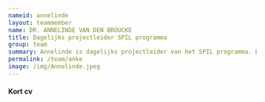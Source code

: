 ```yaml
---
nameid: annelinde
layout: teammember
name: DR. ANNELINDE VAN DEN BROUCKE
title: Dagelijks projectleider SPIL programma
group: team
summary: Annelinde is dagelijks projectleider van het SPIL programma. Daarnaast werkt ze als programmacoordinator voor het Startimpuls programma van NeurolabNL “Optimale condities voor leren en veiligheid van jongeren", en als docent op de afdeling Ontwikkelings- en Onderwijspsychologie. 
permalink: /team/anke
image: /img/Annelinde.jpeg
---
```


#### Kort cv
